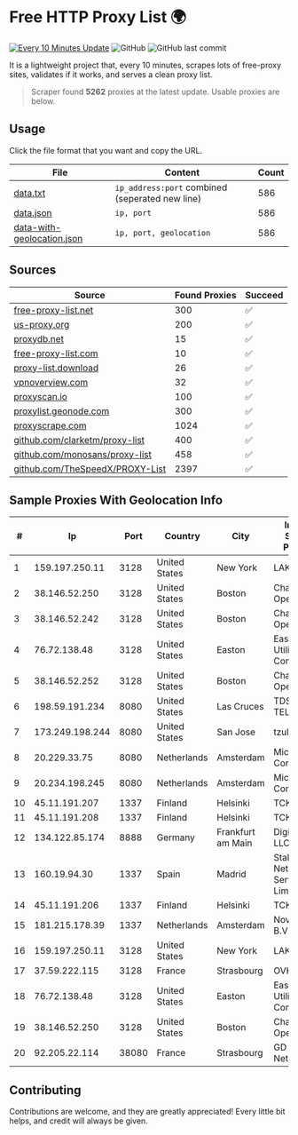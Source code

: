 
# Free HTTP Proxy List 🌍

[![Every 10 Minutes Update](https://github.com/mertguvencli/http-proxy-list/actions/workflows/main.yml/badge.svg?branch=main)](https://github.com/mertguvencli/http-proxy-list/actions/workflows/main.yml)
![GitHub](https://img.shields.io/github/license/mertguvencli/http-proxy-list)
![GitHub last commit](https://img.shields.io/github/last-commit/mertguvencli/http-proxy-list)

It is a lightweight project that, every 10 minutes, scrapes lots of free-proxy sites, validates if it works, and serves a clean proxy list.


> Scraper found **5262** proxies at the latest update. Usable proxies are below.

## Usage

Click the file format that you want and copy the URL.


|File|Content|Count|
|----|-------|-----|
|[data.txt](https://raw.githubusercontent.com/mertguvencli/http-proxy-list/main/proxy-list/data.txt)|`ip_address:port` combined (seperated new line)|586|
|[data.json](https://raw.githubusercontent.com/mertguvencli/http-proxy-list/main/proxy-list/data.json)|`ip, port`|586|
|[data-with-geolocation.json](https://raw.githubusercontent.com/mertguvencli/http-proxy-list/main/proxy-list/data-with-geolocation.json)|`ip, port, geolocation`|586|

## Sources

|Source|Found Proxies|Succeed|
|------|-------------|-------|
|[free-proxy-list.net](https://free-proxy-list.net)|300|✅|
|[us-proxy.org](https://www.us-proxy.org)|200|✅|
|[proxydb.net](http://proxydb.net)|15|✅|
|[free-proxy-list.com](https://free-proxy-list.com/?page=&port=&type%5B%5D=http&type%5B%5D=https&up_time=0&search=Search)|10|✅|
|[proxy-list.download](https://www.proxy-list.download/HTTP)|26|✅|
|[vpnoverview.com](https://vpnoverview.com/privacy/anonymous-browsing/free-proxy-servers)|32|✅|
|[proxyscan.io](https://www.proxyscan.io)|100|✅|
|[proxylist.geonode.com](https://proxylist.geonode.com/api/proxy-list?limit=300&page=1&sort_by=lastChecked&sort_type=desc&protocols=http,https)|300|✅|
|[proxyscrape.com](https://api.proxyscrape.com/v2/?request=displayproxies&protocol=http&timeout=10000&country=all&ssl=all&anonymity=all)|1024|✅|
|[github.com/clarketm/proxy-list](https://raw.githubusercontent.com/clarketm/proxy-list/master/proxy-list-raw.txt)|400|✅|
|[github.com/monosans/proxy-list](https://raw.githubusercontent.com/monosans/proxy-list/main/proxies/http.txt)|458|✅|
|[github.com/TheSpeedX/PROXY-List](https://raw.githubusercontent.com/TheSpeedX/PROXY-List/master/http.txt)|2397|✅|


## Sample Proxies With Geolocation Info

|#|Ip|Port|Country|City|Internet Service Provider|
|-|--|----|-------|----|-------------------------|
|1|159.197.250.11|3128|United States|New York|LAKSH|
|2|38.146.52.250|3128|United States|Boston|Charles River Operation|
|3|38.146.52.242|3128|United States|Boston|Charles River Operation|
|4|76.72.138.48|3128|United States|Easton|Easton Utilities Commission|
|5|38.146.52.252|3128|United States|Boston|Charles River Operation|
|6|198.59.191.234|8080|United States|Las Cruces|TDS TELECOM|
|7|173.249.198.244|8080|United States|San Jose|tzulo, inc.|
|8|20.229.33.75|8080|Netherlands|Amsterdam|Microsoft Corporation|
|9|20.234.198.245|8080|Netherlands|Amsterdam|Microsoft Corporation|
|10|45.11.191.207|1337|Finland|Helsinki|TCK OOO|
|11|45.11.191.208|1337|Finland|Helsinki|TCK OOO|
|12|134.122.85.174|8888|Germany|Frankfurt am Main|DigitalOcean, LLC|
|13|160.19.94.30|1337|Spain|Madrid|Stallion Network Services Limited|
|14|45.11.191.206|1337|Finland|Helsinki|TCK OOO|
|15|181.215.178.39|1337|Netherlands|Amsterdam|NovoServe B.V.|
|16|159.197.250.11|3128|United States|New York|LAKSH|
|17|37.59.222.115|3128|France|Strasbourg|OVH SAS|
|18|76.72.138.48|3128|United States|Easton|Easton Utilities Commission|
|19|38.146.52.250|3128|United States|Boston|Charles River Operation|
|20|92.205.22.114|38080|France|Strasbourg|GD MASS Network|



## Contributing

Contributions are welcome, and they are greatly appreciated! Every
little bit helps, and credit will always be given.

